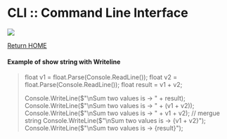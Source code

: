 # CLI :: Command Line Interface
![](https://img.shields.io/badge/Code-C_Sharp-informational?style=flat&logo=csharp&logoColor=white&color=007acc)

[Return HOME](README.md)


#### Example of show string with Writeline
> float v1 = float.Parse(Console.ReadLine());
> float v2 = float.Parse(Console.ReadLine());
> float result = v1 + v2;
>
> Console.WriteLine($"\nSum two values is -> " + result);
> Console.WriteLine($"\nSum two values is -> " + (v1 + v2)); 
> Console.WriteLine($"\nSum two values is -> " + v1 + v2); // mergue string
> Console.WriteLine($"\nSum two values is -> {v1 + v2}");
> Console.WriteLine($"\nSum two values is -> {result}");

